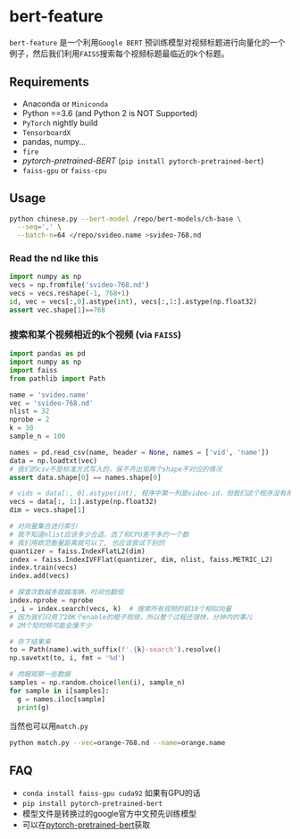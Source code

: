 # bert-feature

`bert-feature` 是一个利用`Google BERT` 预训练模型对视频标题进行向量化的一个例子，然后我们利用`FAISS`搜索每个视频标题最临近的k个标题。

## Requirements

- Anaconda or `Miniconda`
- Python ==3.6 (and Python 2 is NOT Supported)
- `PyTorch` nightly build
- `TensorboardX`
- pandas,  numpy...
- `fire`
- *pytorch-pretrained-BERT* (`pip install pytorch-pretrained-bert`)
- `faiss-gpu` or `faiss-cpu`

## Usage

```bash
python chinese.py --bert-model /repo/bert-models/ch-base \
  --seq=',' \
  --batch-n=64 </repo/svideo.name >svideo-768.nd
```

### Read the nd like this

```python
import numpy as np
vecs = np.fromfile('svideo-768.nd')
vecs = vecs.reshape(-1, 768+1)
id, vec = vecs[:,0].astype(int), vecs[:,1:].astype(np.float32)
assert vec.shape[1]==768
```

### 搜索和某个视频相近的k个视频 (via `FAISS`)

```python
import pandas as pd
import numpy as np
import faiss
from pathlib import Path

name = 'svideo.name'
vec = 'svideo-768.nd'
nlist = 32
nprobe = 2
k = 10
sample_n = 100

names = pd.read_csv(name, header = None, names = ['vid', 'name'])
data = np.loadtxt(vec)
# 我们的csv不是标准方式写入的，保不齐出现两个shape不对应的情况
assert data.shape[0] == names.shape[0]

# vids = data[:, 0].astype(int), 程序中第一列是video-id，但我们这个程序没有用这个
vecs = data[:, 1:].astype(np.float32)
dim = vecs.shape[1]

# 对向量集合进行索引
# 我不知道nlist应该多少合适，选了和CPU差不多的一个数
# 我们用欧范衡量距离就可以了, 也应该尝试下别的
quantizer = faiss.IndexFlatL2(dim)
index = faiss.IndexIVFFlat(quantizer, dim, nlist, faiss.METRIC_L2)
index.train(vecs)
index.add(vecs)

# 探查次数越多就越准确，时间也翻倍
index.nprobe = nprobe
_, i = index.search(vecs, k)  # 搜索所有视频的前10个相似向量
# 因为我们只用了20K个enable的橙子视频，所以整个过程还很快，分钟内的事儿
# 2M个短时频可能会慢不少

# 存下结果来
to = Path(name).with_suffix(f'.{k}-search').resolve()
np.savetxt(to, i, fmt = '%d')

# 肉眼观察一些数据
samples = np.random.choice(len(i), sample_n)
for sample in i[samples]:
  g = names.iloc[sample]
  print(g)
```

当然也可以用`match.py`
```bash
python match.py --vec=orange-768.nd --name=orange.name
```
## FAQ

- `conda install faiss-gpu cuda92` 如果有GPU的话
- `pip install pytorch-pretrained-bert`
- 模型文件是转换过的google官方中文预先训练模型
- 可以在[pytorch-pretrained-bert](https://github.com/huggingface/pytorch-pretrained-BERT)获取
